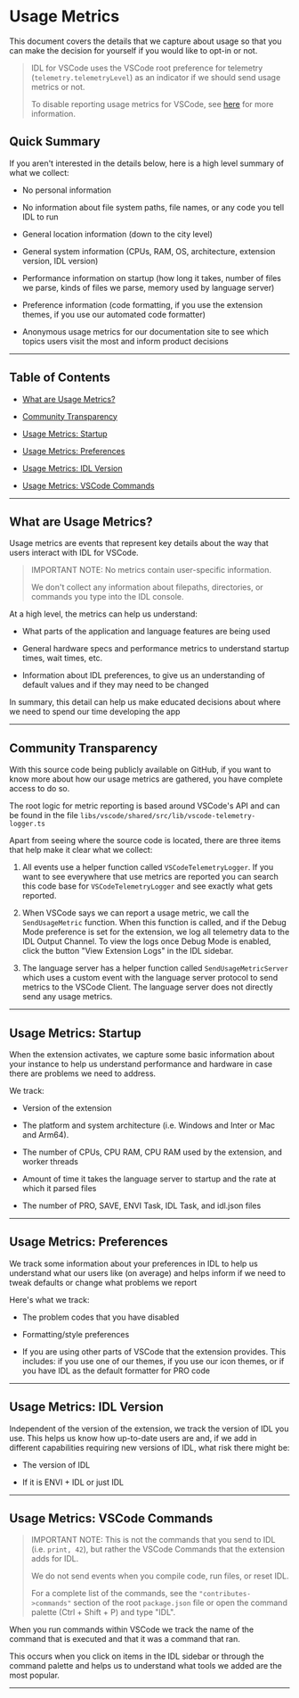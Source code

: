 # Usage Metrics

This document covers the details that we capture about usage so that you can make the decision for yourself if you would like to opt-in or not.

> IDL for VSCode uses the VSCode root preference for telemetry (`telemetry.telemetryLevel`) as an indicator if we should send usage metrics or not.
>
> To disable reporting usage metrics for VSCode, see [here](https://code.visualstudio.com/docs/getstarted/telemetry#_disable-telemetry-reporting) for more information.

## Quick Summary

If you aren't interested in the details below, here is a high level summary of what we collect:

- No personal information

- No information about file system paths, file names, or any code you tell IDL to run

- General location information (down to the city level)

- General system information (CPUs, RAM, OS, architecture, extension version, IDL version)

- Performance information on startup (how long it takes, number of files we parse, kinds of files we parse, memory used by language server)

- Preference information (code formatting, if you use the extension themes, if you use our automated code formatter)

- Anonymous usage metrics for our documentation site to see which topics users visit the most and inform product decisions

---

## Table of Contents

- [What are Usage Metrics?](#what-are-usage-metrics)

- [Community Transparency](#community-transparency)

- [Usage Metrics: Startup](#usage-metrics-startup)

- [Usage Metrics: Preferences](#usage-metrics-preferences)

- [Usage Metrics: IDL Version](#usage-metrics-idl-version)

- [Usage Metrics: VSCode Commands](#usage-metrics-vscode-commands)

---

## What are Usage Metrics?

Usage metrics are events that represent key details about the way that users interact with IDL for VSCode.

> IMPORTANT NOTE: No metrics contain user-specific information.
>
> We don't collect any information about filepaths, directories, or commands you type into the IDL console.

At a high level, the metrics can help us understand:

- What parts of the application and language features are being used

- General hardware specs and performance metrics to understand startup times, wait times, etc.

- Information about IDL preferences, to give us an understanding of default values and if they may need to be changed

In summary, this detail can help us make educated decisions about where we need to spend our time developing the app

---

## Community Transparency

With this source code being publicly available on GitHub, if you want to know more about how our usage metrics are gathered, you have complete access to do so.

The root logic for metric reporting is based around VSCode's API and can be found in the file `libs/vscode/shared/src/lib/vscode-telemetry-logger.ts`

Apart from seeing where the source code is located, there are three items that help make it clear what we collect:

1. All events use a helper function called `VSCodeTelemetryLogger`. If you want to see everywhere that use metrics are reported you can search this code base for `VSCodeTelemetryLogger` and see exactly what gets reported.

2. When VSCode says we can report a usage metric, we call the `SendUsageMetric` function. When this function is called, and if the Debug Mode preference is set for the extension, we log all telemetry data to the IDL Output Channel. To view the logs once Debug Mode is enabled, click the button "View Extension Logs" in the IDL sidebar.

3. The language server has a helper function called `SendUsageMetricServer` which uses a custom event with the language server protocol to send metrics to the VSCode Client. The language server does not directly send any usage metrics.

---

## Usage Metrics: Startup

When the extension activates, we capture some basic information about your instance to help us understand performance and hardware in case there are problems we need to address.

We track:

- Version of the extension

- The platform and system architecture (i.e. Windows and Inter or Mac and Arm64).

- The number of CPUs, CPU RAM, CPU RAM used by the extension, and worker threads

- Amount of time it takes the language server to startup and the rate at which it parsed files

- The number of PRO, SAVE, ENVI Task, IDL Task, and idl.json files

---

## Usage Metrics: Preferences

We track some information about your preferences in IDL to help us understand what our users like (on average) and helps inform if we need to tweak defaults or change what problems we report

Here's what we track:

- The problem codes that you have disabled

- Formatting/style preferences

- If you are using other parts of VSCode that the extension provides. This includes: if you use one of our themes, if you use our icon themes, or if you have IDL as the default formatter for PRO code

---

## Usage Metrics: IDL Version

Independent of the version of the extension, we track the version of IDL you use. This helps us know how up-to-date users are and, if we add in different capabilities requiring new versions of IDL, what risk there might be:

- The version of IDL

- If it is ENVI + IDL or just IDL

---

## Usage Metrics: VSCode Commands

> IMPORTANT NOTE: This is not the commands that you send to IDL (i.e. `print, 42`), but rather the VSCode Commands that the extension adds for IDL.
>
> We do not send events when you compile code, run files, or reset IDL.
>
> For a complete list of the commands, see the `"contributes->commands"` section of the root `package.json` file or open the command palette (Ctrl + Shift + P) and type "IDL".

When you run commands within VSCode we track the name of the command that is executed and that it was a command that ran.

This occurs when you click on items in the IDL sidebar or through the command palette and helps us to understand what tools we added are the most popular.

---
